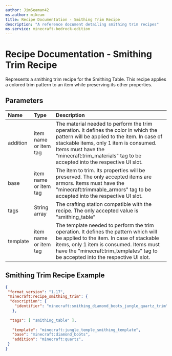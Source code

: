 ```yaml
---
author: JimSeaman42
ms.author: mikeam
title: Recipe Documentation - Smithing Trim Recipe
description: "A reference document detailing smithing trim recipes"
ms.service: minecraft-bedrock-edition
---
```


# Recipe Documentation - Smithing Trim Recipe

Represents a smithing trim recipe for the Smithing Table. This recipe applies a colored trim pattern to an item while preserving its other properties.

## Parameters

|Name |Type |Description |
|:-----------|:-----------|:-----------|
|addition| item name or item tag| The material needed to perform the trim operation. It defines the color in which the pattern will be applied to the item. In case of stackable items, only 1 item is consumed. Items must have the "minecraft:trim_materials" tag to be accepted into the respective UI slot.|
|base| item name or item tag| The item to trim. Its properties will be preserved. The only accepted items are armors. Items must have the "minecraft:trimmable_armors" tag to be accepted into the respective UI slot.|
|tags|String array |The crafting station compatible with the recipe. The only accepted value is "smithing_table" |
|template| item name or item tag| The template needed to perform the trim operation. It defines the pattern which will be applied to the item. In case of stackable items, only 1 item is consumed. Items must have the "minecraft:trim_templates" tag to be accepted into the respective UI slot.|

## Smithing Trim Recipe Example

```json
{
 "format_version": "1.17",
 "minecraft:recipe_smithing_trim": {
  "description": {
    "identifier": "minecraft:smithing_diamond_boots_jungle_quartz_trim"
   },
  
  "tags": [ "smithing_table" ],
  
   "template": "minecraft:jungle_temple_smithing_template",
   "base": "minecraft:diamond_boots",
   "addition": "minecraft:quartz",
 }
}
```
